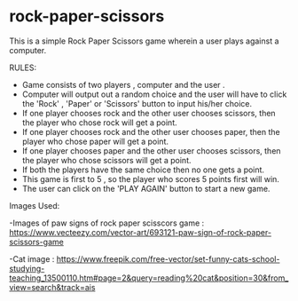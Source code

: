 # rock-paper-scissors

This is a simple Rock Paper Scissors game wherein a user plays against a computer.

RULES:

- Game consists of two players , computer and the user .
- Computer will output out a random choice and the user will have to click the 'Rock' , 'Paper' or 'Scissors' button to input his/her choice.
- If one player chooses rock and the other user chooses scissors, then the player who chose rock will get a point.
- If one player chooses rock and the other user chooses paper, then the player who chose paper will get a point.
- If one player chooses paper and the other user chooses scissors, then the player who chose scissors will get a point.
- If both the players have the same choice then no one gets a point.
- This game is first to 5 , so the player who scores 5 points first will win.
- The user can click on the 'PLAY AGAIN' button to start a new game.

Images Used:

-Images of paw signs of rock paper scisscors game : https://www.vecteezy.com/vector-art/693121-paw-sign-of-rock-paper-scissors-game

-Cat image : https://www.freepik.com/free-vector/set-funny-cats-school-studying-teaching_13500110.htm#page=2&query=reading%20cat&position=30&from_view=search&track=ais
